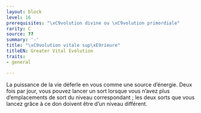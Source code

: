 ```yaml
---
layout: block
level: 16
prerequisites: "\xC9volution divine ou \xC9volution primordiale"
rarity: C
source: ??
summary: '-'
title: "\xC9volution vitale sup\xE9rieure"
titleEN: Greater Vital Evolution
traits:
- general

---
```


<p>La puissance de la vie déferle en vous comme une source d’énergie. Deux fois par jour, vous pouvez lancer un sort lorsque vous n’avez plus d’emplacements de sort du niveau correspondant ; les deux sorts que vous lancez grâce à ce don doivent être d’un niveau différent.</p>